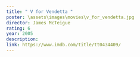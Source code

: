 ```yaml
---
title: " V for Vendetta "
poster: \assets\images\movies\v_for_vendetta.jpg
director: James McTeigue
rating: 6
year: 2005
description:
link: https://www.imdb.com/title/tt0434409/
---
```

